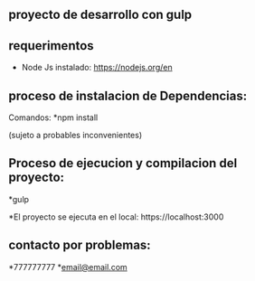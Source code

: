## proyecto de desarrollo con gulp

## requerimentos

* Node Js instalado: https://nodejs.org/en

## proceso de instalacion de Dependencias:

Comandos:
*npm install

(sujeto a probables inconvenientes)

## Proceso de ejecucion y compilacion del proyecto:

*gulp

*El proyecto se ejecuta en el local: https://localhost:3000

## contacto por problemas:
*777777777
*email@email.com


